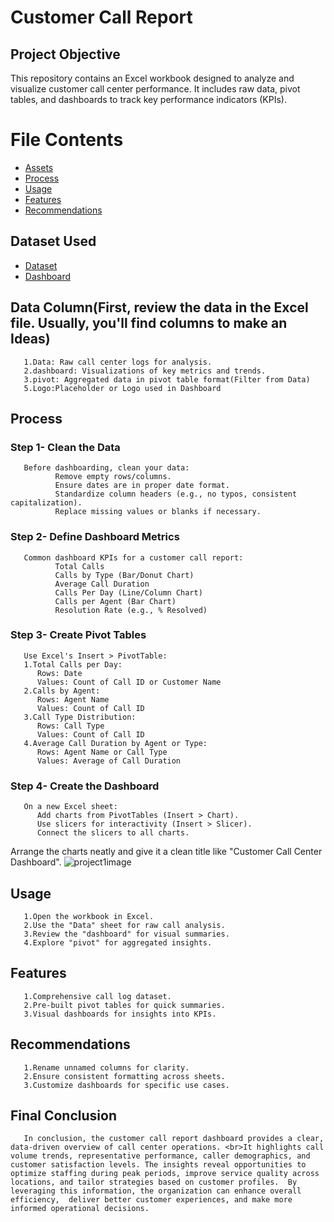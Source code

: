 # Customer Call Report

## Project Objective 
This repository contains an Excel workbook designed to analyze and visualize customer call center performance. It includes raw data, pivot tables, and dashboards to track key performance indicators (KPIs).

# File Contents
- <a  href="https://github.com/hariharanr8/Customer_call_report/blob/main/README.md#Data Column">Assets</a>
- <a  href="https://github.com/hariharanr8/Customer_call_report/blob/main/README.md#Process">Process</a>
- <a  href="https://github.com/hariharanr8/Customer_call_report/blob/main/README.md#Usage">Usage</a>
- <a  href="https://github.com/hariharanr8/Customer_call_report/blob/main/README.md#Features">Features</a>
- <a  href="https://github.com/hariharanr8/Customer_call_report/blob/main/README.md#Recommendations">Recommendations</a>
## Dataset Used
- <a href="https://github.com/hariharanr8/Customer_call_report/blob/main/project1(customercallreport).xlsx">Dataset</a>
- <a href="https://github.com/hariharanr8/Customer_call_report/blob/main/project1(customercallreport)Data.xlsx">Dashboard</a>
## Data Column(First, review the data in the Excel file. Usually, you'll find columns to make an Ideas)
       1.Data: Raw call center logs for analysis.
       2.dashboard: Visualizations of key metrics and trends.
       3.pivot: Aggregated data in pivot table format(Filter from Data)
       5.Logo:Placeholder or Logo used in Dashboard
## Process
### Step 1- Clean the Data
       Before dashboarding, clean your data:
              Remove empty rows/columns.
              Ensure dates are in proper date format.
              Standardize column headers (e.g., no typos, consistent capitalization).
              Replace missing values or blanks if necessary.
### Step 2- Define Dashboard Metrics
       Common dashboard KPIs for a customer call report:
              Total Calls
              Calls by Type (Bar/Donut Chart)
              Average Call Duration
              Calls Per Day (Line/Column Chart)
              Calls per Agent (Bar Chart)
              Resolution Rate (e.g., % Resolved)
### Step 3- Create Pivot Tables
       Use Excel's Insert > PivotTable:
       1.Total Calls per Day:
          Rows: Date
          Values: Count of Call ID or Customer Name
       2.Calls by Agent:
          Rows: Agent Name
          Values: Count of Call ID
       3.Call Type Distribution:
          Rows: Call Type
          Values: Count of Call ID
       4.Average Call Duration by Agent or Type:
          Rows: Agent Name or Call Type
          Values: Average of Call Duration
### Step 4- Create the Dashboard
       On a new Excel sheet:
          Add charts from PivotTables (Insert > Chart).
          Use slicers for interactivity (Insert > Slicer).
          Connect the slicers to all charts.
Arrange the charts neatly and give it a clean title like "Customer Call Center Dashboard".
![project1image](https://github.com/user-attachments/assets/eb8c792c-0de1-4c04-9dda-d8b864106815)

## Usage
       1.Open the workbook in Excel.
       2.Use the "Data" sheet for raw call analysis.
       3.Review the "dashboard" for visual summaries.
       4.Explore "pivot" for aggregated insights.

## Features
       1.Comprehensive call log dataset.
       2.Pre-built pivot tables for quick summaries.
       3.Visual dashboards for insights into KPIs.

## Recommendations
       1.Rename unnamed columns for clarity.
       2.Ensure consistent formatting across sheets.
       3.Customize dashboards for specific use cases.
## Final Conclusion
       In conclusion, the customer call report dashboard provides a clear, data-driven overview of call center operations. <br>It highlights call volume trends, representative performance, caller demographics, and customer satisfaction levels. The insights reveal opportunities to  optimize staffing during peak periods, improve service quality across locations, and tailor strategies based on customer profiles.  By leveraging this information, the organization can enhance overall efficiency,  deliver better customer experiences, and make more informed operational decisions.

